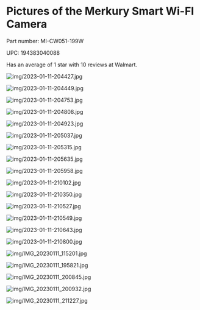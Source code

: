 # Pictures of the Merkury Smart Wi-FI Camera
Part number: MI-CW051-199W 

UPC: 194383040088

Has an average of 1 star with 10 reviews at Walmart.



![img/2023-01-11-204427.jpg](img/2023-01-11-204427.jpg)

![img/2023-01-11-204449.jpg](img/2023-01-11-204449.jpg)

![img/2023-01-11-204753.jpg](img/2023-01-11-204753.jpg)

![img/2023-01-11-204808.jpg](img/2023-01-11-204808.jpg)

![img/2023-01-11-204923.jpg](img/2023-01-11-204923.jpg)

![img/2023-01-11-205037.jpg](img/2023-01-11-205037.jpg)

![img/2023-01-11-205315.jpg](img/2023-01-11-205315.jpg)

![img/2023-01-11-205635.jpg](img/2023-01-11-205635.jpg)

![img/2023-01-11-205958.jpg](img/2023-01-11-205958.jpg)

![img/2023-01-11-210102.jpg](img/2023-01-11-210102.jpg)

![img/2023-01-11-210350.jpg](img/2023-01-11-210350.jpg)

![img/2023-01-11-210527.jpg](img/2023-01-11-210527.jpg)

![img/2023-01-11-210549.jpg](img/2023-01-11-210549.jpg)

![img/2023-01-11-210643.jpg](img/2023-01-11-210643.jpg)

![img/2023-01-11-210800.jpg](img/2023-01-11-210800.jpg)

![img/IMG_20230111_115201.jpg](img/IMG_20230111_115201.jpg)

![img/IMG_20230111_195821.jpg](img/IMG_20230111_195821.jpg)

![img/IMG_20230111_200845.jpg](img/IMG_20230111_200845.jpg)

![img/IMG_20230111_200932.jpg](img/IMG_20230111_200932.jpg)

![img/IMG_20230111_211227.jpg](img/IMG_20230111_211227.jpg)

